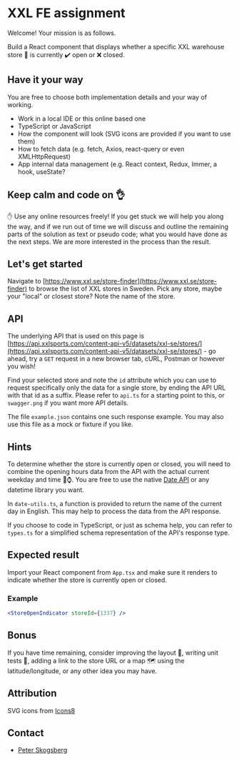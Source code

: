 # XXL FE assignment

Welcome! Your mission is as follows.

Build a React component that displays whether a specific XXL warehouse store 🏬 is currently ✔️ open or ❌ closed.

## Have it your way

You are free to choose both implementation details and your way of working.

- Work in a local IDE or this online based one
- TypeScript or JavaScript
- How the component will look (SVG icons are provided if you want to use them)
- How to fetch data (e.g. fetch, Axios, react-query or even XMLHttpRequest)
- App internal data management (e.g. React context, Redux, Immer, a hook, useState?

## Keep calm and code on 👌

✋ Use any online resources freely! If you get stuck we will help you along the way, and if we run out of time we will discuss and outline the remaining parts of the solution as text or pseudo code; what you would have done as the next steps. We are more interested in the process than the result.

## Let's get started

Navigate to [https://www.xxl.se/store-finder](https://www.xxl.se/store-finder) to browse the list of XXL stores in Sweden. Pick any store, maybe your "local" or closest store? Note the name of the store.

## API

The underlying API that is used on this page is
[https://api.xxlsports.com/content-api-v5/datasets/xxl-se/stores/](https://api.xxlsports.com/content-api-v5/datasets/xxl-se/stores/) - go ahead, try a `GET` request in a new browser tab, cURL, Postman or however you wish!

Find your selected store and note the `id` attribute which you can use to request specifically only the data for a single store, by ending the API URL with that id as a suffix. Please refer to `api.ts` for a starting point to this, or `swagger.png` if you want more API details.

The file `example.json` contains one such response example. You may also use this file as a mock or fixture if you like.

## Hints

To determine whether the store is currently open or closed, you will need to combine the opening hours data from the API with the actual current weekday and time 📅⌚. You are free to use the native [Date API](https://developer.mozilla.org/en-US/docs/Web/JavaScript/Reference/Global_Objects/Date) or any datetime library you want.

In `date-utils.ts`, a function is provided to return the name of the current day in English. This may help to process the data from the API response.

If you choose to code in TypeScript, or just as schema help, you can refer to `types.ts` for a simplified schema representation of the API's response type.

## Expected result

Import your React component from `App.tsx` and make sure it renders to indicate whether the store is currently open or closed.

### Example

```jsx
<StoreOpenIndicator storeId={1337} />
```

## Bonus

If you have time remaining, consider improving the layout 💅, writing unit tests 🧪, adding a link to the store URL or a map 🗺️ using the latitude/longitude, or any other idea you may have.

## Attribution

SVG icons from [Icons8](https://icons8.com/license)

## Contact

- [Peter Skogsberg](mailto:peter.skogsberg@xxl.se)
